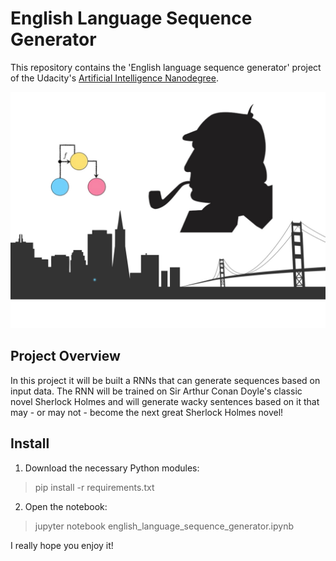 
# English Language Sequence Generator

This repository contains the 'English language sequence generator' project of the Udacity's [Artificial Intelligence Nanodegree](https://www.udacity.com/course/artificial-intelligence-nanodegree--nd889).

![English Language Sequence Generator](cover.jpg)

## Project Overview
In this project it will be built a RNNs that can generate sequences based on input data. The RNN will be trained on Sir Arthur Conan Doyle's classic novel Sherlock Holmes and will generate wacky sentences based on it that may - or may not - become the next great Sherlock Holmes novel!

## Install

 1. Download the necessary Python modules:
> pip install -r requirements.txt
 2. Open the notebook:
> jupyter notebook english_language_sequence_generator.ipynb

I really hope you enjoy it!
